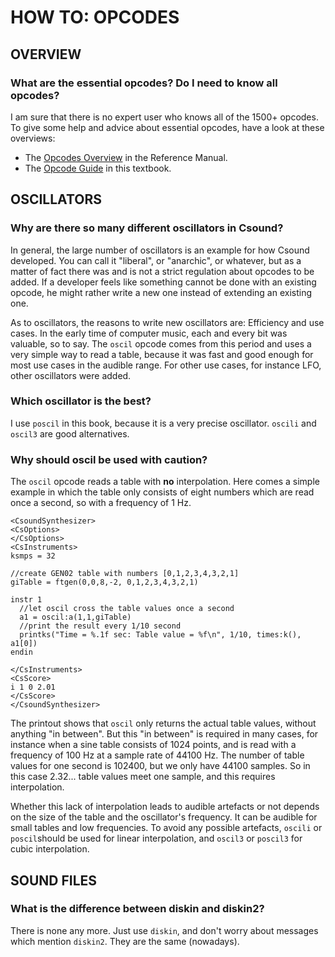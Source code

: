 # HOW TO: OPCODES

## OVERVIEW

### What are the essential opcodes? Do I need to know all opcodes?

I am sure that there is no expert user who knows all of the 1500+ opcodes. To
give some help and advice about essential opcodes, have a look at these overviews:

- The [Opcodes Overview](https://csound.com/docs/manual/PartOpcodesOverview.html)
  in the Reference Manual.
- The [Opcode Guide](/appendix/opcode-guide) in this textbook.

## OSCILLATORS

### Why are there so many different oscillators in Csound?

In general, the large number of oscillators is an example for how Csound
developed. You can call it "liberal", or "anarchic", or whatever, but as a matter
of fact there was and is not a strict regulation about opcodes to be added.
If a developer feels like something cannot be done with an existing opcode,
he might rather write a new one instead of extending an existing one.

As to oscillators, the reasons to write new oscillators are: Efficiency and
use cases. In the early time of computer music, each and every bit was valuable,
so to say. The `oscil` opcode comes from this period and uses a very simple
way to read a table, because it was fast and good enough for most use cases
in the audible range. For other use cases, for instance LFO, other oscillators
were added.

### Which oscillator is the best?

I use `poscil` in this book, because it is a very precise oscillator.
`oscili` and `oscil3` are good alternatives.

### Why should oscil be used with caution?

The `oscil` opcode reads a table with **no** interpolation. Here comes a simple example in which the table only consists of eight numbers which are read once a second, so with a frequency of 1 Hz.

```csound
<CsoundSynthesizer>
<CsOptions>
</CsOptions>
<CsInstruments>
ksmps = 32

//create GEN02 table with numbers [0,1,2,3,4,3,2,1]
giTable = ftgen(0,0,8,-2, 0,1,2,3,4,3,2,1)

instr 1
  //let oscil cross the table values once a second
  a1 = oscil:a(1,1,giTable)
  //print the result every 1/10 second
  printks("Time = %.1f sec: Table value = %f\n", 1/10, times:k(), a1[0])
endin

</CsInstruments>
<CsScore>
i 1 0 2.01
</CsScore>
</CsoundSynthesizer>
```

The printout shows that `oscil` only returns the actual table values, without anything "in between". But this "in between" is required in many cases, for instance when a sine table consists of 1024 points, and is read with a frequency of 100 Hz at a sample rate of 44100 Hz. The number of table values for one second is 102400, but we only have 44100 samples. So in this case 2.32... table values meet one sample, and this requires interpolation.

Whether this lack of interpolation leads to audible artefacts or not depends on the size of the table and the oscillator's frequency. It can be audible for small tables and low frequencies. To avoid any possible artefacts, `oscili` or `poscil`should be used for linear interpolation, and `oscil3` or `poscil3` for cubic interpolation.

## SOUND FILES

### What is the difference between diskin and diskin2?

There is none any more. Just use `diskin`, and don't worry about messages
which mention `diskin2`. They are the same (nowadays).
